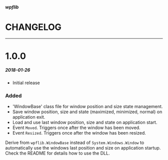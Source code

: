 ##### wpflib

# CHANGELOG

---

# 1.0.0 
##### 2018-01-26

- Initial release

### Added

- 'WindowBase' class file for window position and size state management.
- Save window position, size and state (maximized, minimized, normal) on application exit.
- Load and use last window position, size and state on application start.
- Event `Moved`. Triggers once after the window has been moved.
- Event `Resized`. Triggers once after the window has been resized.

Derive from `wpflib.WindowBase` instead of `System.Windows.Window` to automatically use the windows last position and size on application startup. Check the README for details how to use the DLL.